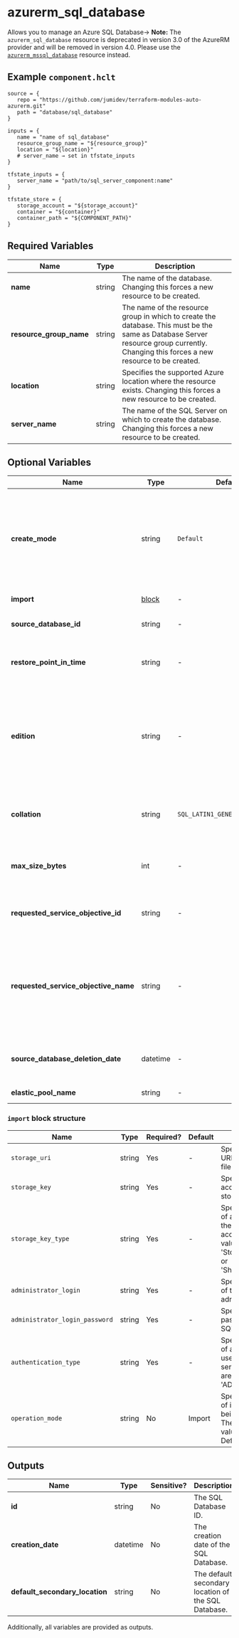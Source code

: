 # azurerm_sql_database

Allows you to manage an Azure SQL Database-> **Note:** The `azurerm_sql_database` resource is deprecated in version 3.0 of the AzureRM provider and will be removed in version 4.0. Please use the [`azurerm_mssql_database`](https://registry.terraform.io/providers/hashicorp/azurerm/latest/docs/resources/mssql_database) resource instead.

## Example `component.hclt`

```hcl
source = {
   repo = "https://github.com/jumidev/terraform-modules-auto-azurerm.git" 
   path = "database/sql_database" 
}

inputs = {
   name = "name of sql_database" 
   resource_group_name = "${resource_group}" 
   location = "${location}" 
   # server_name → set in tfstate_inputs
}

tfstate_inputs = {
   server_name = "path/to/sql_server_component:name" 
}

tfstate_store = {
   storage_account = "${storage_account}" 
   container = "${container}" 
   container_path = "${COMPONENT_PATH}" 
}

```

## Required Variables

| Name | Type |  Description |
| ---- | --------- |  ----------- |
| **name** | string |  The name of the database. Changing this forces a new resource to be created. | 
| **resource_group_name** | string |  The name of the resource group in which to create the database. This must be the same as Database Server resource group currently. Changing this forces a new resource to be created. | 
| **location** | string |  Specifies the supported Azure location where the resource exists. Changing this forces a new resource to be created. | 
| **server_name** | string |  The name of the SQL Server on which to create the database. Changing this forces a new resource to be created. | 

## Optional Variables

| Name | Type |  Default  |  possible values |  Description |
| ---- | --------- |  ----------- | ----------- | ----------- |
| **create_mode** | string |  `Default`  |  `Default`, `Copy`, `OnlineSecondary`, `NonReadableSecondary`, `PointInTimeRestore`, `Recovery`, `Restore`, `RestoreLongTermRetentionBackup`  |  Specifies how to create the database. Valid values are: `Default`, `Copy`, `OnlineSecondary`, `NonReadableSecondary`, `PointInTimeRestore`, `Recovery`, `Restore` or `RestoreLongTermRetentionBackup`. Must be `Default` to create a new database. Defaults to `Default`. Please see [Azure SQL Database REST API](https://docs.microsoft.com/rest/api/sql/databases/createorupdate#createmode) | 
| **import** | [block](#import-block-structure) |  -  |  -  |  A `import` block. `create_mode` must be set to `Default`. | 
| **source_database_id** | string |  -  |  -  |  The URI of the source database if `create_mode` value is not `Default`. | 
| **restore_point_in_time** | string |  -  |  -  |  The point in time for the restore. Only applies if `create_mode` is `PointInTimeRestore`, it should be provided in [RFC3339](https://www.rfc-editor.org/rfc/rfc3339) format, e.g. `2013-11-08T22:00:40Z`. | 
| **edition** | string |  -  |  `Basic`, `Standard`, `Premium`, `DataWarehouse`, `Business`, `BusinessCritical`, `Free`, `GeneralPurpose`, `Hyperscale`, `PremiumRS`, `Stretch`, `System`, `System2`, `Web`  |  The edition of the database to be created. Applies only if `create_mode` is `Default`. Valid values are: `Basic`, `Standard`, `Premium`, `DataWarehouse`, `Business`, `BusinessCritical`, `Free`, `GeneralPurpose`, `Hyperscale`, `Premium`, `PremiumRS`, `Standard`, `Stretch`, `System`, `System2`, or `Web`. Please see [Azure SQL database models](https://docs.microsoft.com/azure/azure-sql/database/purchasing-models?view=azuresql). | 
| **collation** | string |  `SQL_LATIN1_GENERAL_CP1_CI_AS`  |  -  |  The name of the collation. Applies only if `create_mode` is `Default`. Azure default is `SQL_LATIN1_GENERAL_CP1_CI_AS`. Changing this forces a new resource to be created. | 
| **max_size_bytes** | int |  -  |  -  |  The maximum size that the database can grow to. Applies only if `create_mode` is `Default`. Please see [Azure SQL database models](https://docs.microsoft.com/azure/azure-sql/database/purchasing-models?view=azuresql). | 
| **requested_service_objective_id** | string |  -  |  -  |  A GUID/UUID corresponding to a configured Service Level Objective for the Azure SQL database which can be used to configure a performance level. . | 
| **requested_service_objective_name** | string |  -  |  `S0`, `S1`, `S2`, `S3`, `P1`, `P2`, `P4`, `P6`, `P11`, `ElasticPool`  |  The service objective name for the database. Valid values depend on edition and location and may include `S0`, `S1`, `S2`, `S3`, `P1`, `P2`, `P4`, `P6`, `P11` and `ElasticPool`. You can list the available names with the CLI: `shell az sql db list-editions -l westus -o table`. For further information please see [Azure CLI - az sql db](https://docs.microsoft.com/cli/azure/sql/db?view=azure-cli-latest#az-sql-db-list-editions). | 
| **source_database_deletion_date** | datetime |  -  |  -  |  The deletion date time of the source database. Only applies to deleted databases where `create_mode` is `PointInTimeRestore`. | 
| **elastic_pool_name** | string |  -  |  -  |  The name of the elastic database pool. | 

### `import` block structure

| Name | Type | Required? | Default | Description |
| ---- | ---- | --------- | ------- | ----------- |
| `storage_uri` | string | Yes | - | Specifies the blob URI of the .bacpac file. |
| `storage_key` | string | Yes | - | Specifies the access key for the storage account. |
| `storage_key_type` | string | Yes | - | Specifies the type of access key for the storage account. Valid values are 'StorageAccessKey' or 'SharedAccessKey'. |
| `administrator_login` | string | Yes | - | Specifies the name of the SQL administrator. |
| `administrator_login_password` | string | Yes | - | Specifies the password of the SQL administrator. |
| `authentication_type` | string | Yes | - | Specifies the type of authentication used to access the server. Valid values are 'SQL' or 'ADPassword'. |
| `operation_mode` | string | No | Import | Specifies the type of import operation being performed. The only allowable value is 'Import'. Defaults to 'Import'. |



## Outputs

| Name | Type | Sensitive? | Description |
| ---- | ---- | --------- | --------- |
| **id** | string | No  | The SQL Database ID. | 
| **creation_date** | datetime | No  | The creation date of the SQL Database. | 
| **default_secondary_location** | string | No  | The default secondary location of the SQL Database. | 

Additionally, all variables are provided as outputs.
